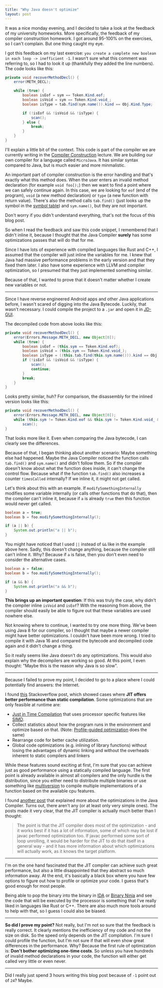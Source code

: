 ```yaml
---
title: "Why Java doesn't optimize"
layout: post
---
```


It was a nice monday evening, and I decided to take a look at the feedback of my university homeworks. More specifically, the feedback of my compiler construction homework. I got around 95-100% on the exercises, so I can't complain. But one thing caught my eye. 

I got this feedback on my last exercise: `you create a complete new boolean in each loop -> inefficient -1`. I wasn't sure what this comment was referring to, so I had to look it up (thankfully they added the line numbers). 
The code looks like this: 

```java
private void recoverMethodDecl() {
    error(METH_DECL);

    while (true) {
        boolean isEof = sym == Token.Kind.eof;
        boolean isVoid = sym == Token.Kind.void_;
        boolean isType = tab.find(sym.name()).kind == Obj.Kind.Type;

        if (!isEof && !isVoid && !isType) {
            scan();
        } else {
            break;
        }
    }
}
```

I'll explain a little bit of the context. This code is part of the compiler we are currently writing in the [Compiler Construction](https://ssw.jku.at/Teaching/Lectures/UB/VL/) lecture. We are building our own compiler for a language called `MicroJava`. It has similar syntax compared to Java, but is much easier and more minmalistic. 

An important part of compiler construction is the error handling and that's exactly what this method does. When the user enters an invalid method declaration (for example `void foo[);`) then we want to find a point where we can safely continue again. In this case, we are looking for `eof` (end of the program), `void` (a new method declaration) or `type` (a new function with return value). There's also the method calls `tab.find()` (just looks up the symbol in the [symbol table](https://en.wikipedia.org/wiki/Symbol_table)) and `sym.name()`, but they are not important. 

Don't worry if you didn't understand everything, that's not the focus of this blog post. 

So when I read the feedback and saw this code snippet, I remembered that I didn't inline it, because I thought that the Java Compiler **surely** has some optimizations passes that will do that for me. 

Since I have lots of experience with compiled languages like Rust and C++, I assumed that the compiler will just inline the variables for me. I knew that Java had massive performance problems in the early version and that they fixed them later. I also have some experience with LLVM and compiler optimization, so I presumed that they just implemented something similar.

Because of that, I wanted to prove that it doesn't matter whether I create new variables or not. 

---

Since I have reverse engineered Android apps and other Java applications before, I wasn't scared of digging into the Java Bytecode. Luckily, that wasn't necessary. I could compile the project to a `.jar` and open it in [JD-GUI](https://java-decompiler.github.io/). 

The decompiled code from above looks like this:

```java
private void recoverMethodDecl() {
    error(Errors.Message.METH_DECL, new Object[0]);
    while (true) {
        boolean isEof = (this.sym == Token.Kind.eof);
        boolean isVoid = (this.sym == Token.Kind.void_);
        boolean isType = ((this.tab.find(this.sym.name())).kind == Obj.Kind.Type);
        if (!isEof && !isVoid && !isType) {
            scan();
            continue;
        } 
        break;
    } 
}
```

Looks pretty similar, huh? For comparison, the disassembly for the inlined version looks like this:

```java
private void recoverMethodDecl() {
    error(Errors.Message.METH_DECL, new Object[0]);
    while (this.sym != Token.Kind.eof && this.sym != Token.Kind.void_ && (this.tab.find(this.sym.name())).kind != Obj.Kind.Type && (this.tab.find(this.sym.name())).kind != Obj.Kind.Prog)
        scan(); 
}
```

That looks more like it. Even when comparing the Java bytecode, I can clearly see the differences. 

Because of that, I began thinking about another scenario: 
Maybe something else had happened. Maybe the Java Compiler noticed the function calls `tab.find()` and `sym.name()` and didn't follow them. So if the compiler doesn't know about what the function does inside, it can't change the control flow. Because what if the function `tab.find()` also increases a counter `timesCalled` internally? If we inline it, it might not get called. 

Let's think about this with an example. If `modifySomethingInternally` modifies some variable internally (or calls other functions that do that), then the compiler can't inline it, because if `a` is already `true` then this function would never get called.

```java
boolean a = true;
boolean b = foo.modifySomethingInternally();

if (a || b) {
    System.out.println("a || b");
} 
```

You might have noticed that I used `||` instead of `&&` like in the example above here. Sadly, this doesn't change anything, because the compiler still can't inline it. Why? Because if `a` is false, then you don't even need to consider the alternative cases. 

```java
boolean a = false;
boolean b = foo.modifySomethingInternally();

if (a && b) {
    System.out.println("a && b");
} 
```

**This brings up an important question**: If this was truly the case, why didn't the compiler inline `isVoid` and `isEof`? With the reasoning from above, the compiler should easily be able to figure out that these variables are used nowhere else.

Not knowing where to continue, I wanted to try one more thing. We've been using Java 8 for our compiler, so I thought that maybe a newer compiler might have better optimizations. I couldn't have been more wrong. I tried to compile it with Java 16 and compared the bytecode and decompiled code again and it didn't change a thing. 

So it really seems like Java doesn't do any optimizations. This would also explain why the decompilers are working so good. 
At this point, I even thought: "Maybe this is the reason why Java is so slow".

---

Because I failed to prove my point, I decided to go to a place where I could potentially find answers: the Internet. 

I found [this](https://stackoverflow.com/a/4516830) Stackoverflow post, which showed cases where **JIT offers better performance than static compilation**. Some optimizations that are only feasible at runtime are:
- [Just in Time Compilation](https://en.wikipedia.org/wiki/Just-in-time_compilation) that uses processor specific features like [SIMD](https://en.wikipedia.org/wiki/Streaming_SIMD_Extensions). 
- Collect statistics about how the program runs in the environment and optimize based on that. (Note: [Profile-guided optimization](https://en.wikipedia.org/wiki/Profile-guided_optimization) does the same)
- Rearrange code for better cache utilization.
- Global code optimizations (e.g. inlining of library functions) without losing the advantages of dynamic linking and without the overheads inherent to static compilers and linkers

While these features sound exciting at first, I'm sure that you can achieve just as good performance using a statically compiled language. The first point is already available in almost all compilers and the only hurdle is the distribution, since you either need to distribute multiple binaries or use something like [multiversion](https://github.com/calebzulawski/multiversion) to compile multiple implementations of a function based on the available cpu features. 

I found [another post](https://stackoverflow.com/questions/5981460/optimization-by-java-compiler) that explained more about the optimizations in the Java Compiler. Turns out, there aren't any (or at least only very simple ones). The posts made it very clear, that the JIT compiler is actually much better than I thought: 

> The point is that the JIT compiler does most of the optimization - and it works best if it has a lot of information, some of which may be lost if javac performed optimization too. If javac performed some sort of loop unrolling, it would be harder for the JIT to do that itself in a general way - and it has more information about which optimizations will actually work, as it knows the target platform.

---

I'm on the one hand fascinated that the JIT compiler can achieve such great performance, but also a little disappointed that they abstract so much information away. At the end, it's basically a black box where you have few options to figure out how to profile or optimize your code. I guess that's good enough for most people. 

Being able to pop the binary into the binary in [IDA](https://hex-rays.com/ida-pro/) or [Binary Ninja](https://binary.ninja/) and see the code that will be executed by the processor is something that I've really liked in languages like Rust or C++. There are also much more tools around to help with that, so I guess I could also be biased.

---

**So did I prove my point?** Not really, but I'm not so sure that the feedback is really correct. It clearly mentions the inefficiency of my code and not the size on disk. So the speed only depends on the JIT compilation. I'm sure I could profile the function, but I'm not sure if that will even show great differences in the performance. Why? Because the first rule of optimization is: **Don't bother optimizing one-time costs**. So unless you have hundreds of invalid method declarations in your code, the function will either get called very little or even never. 

---

Did I really just spend 3 hours writing this blog post because of `-1` point out of `24`? Maybe. 
